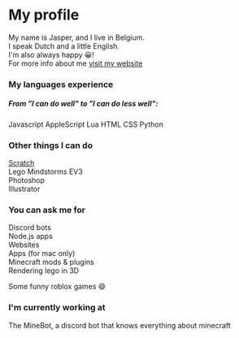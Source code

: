 # My profile

My name is Jasper, and I live in Belgium.  
I speak Dutch and a little English.  
I'm also always happy 😀!  
For more info about me [visit my website](https://www.dj-dj.be "go to www.dj-dj.be")

### My languages experience
##### From "I can do well" to "I can do less well":
Javascript
AppleScript
Lua
HTML
CSS
Python

### Other things I can do
[Scratch](https://scratch.mit.edu/users/DJj123dj "go to scratch")  
Lego Mindstorms EV3  
Photoshop  
Illustrator  

### You can ask me for
Discord bots  
Node.js apps  
Websites  
Apps (for mac only)  
Minecraft mods & plugins  
Rendering lego in 3D  
  
Some funny roblox games 😄  

### I'm currently working at
The MineBot, a discord bot that knows everything about minecraft
